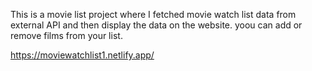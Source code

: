This is a movie list project where I fetched movie watch list data from 
external API and then display the data on the website. yoou can add or remove films from your list.

https://moviewatchlist1.netlify.app/
